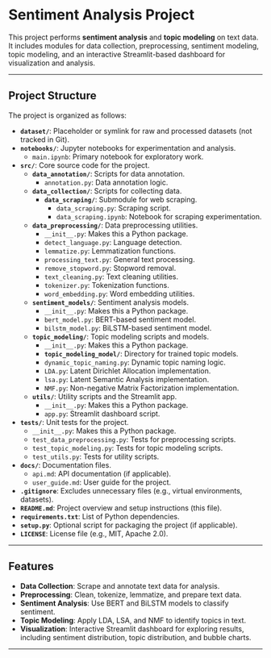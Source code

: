 # Sentiment Analysis Project

This project performs **sentiment analysis** and **topic modeling** on text data. It includes modules for data collection, preprocessing, sentiment modeling, topic modeling, and an interactive Streamlit-based dashboard for visualization and analysis.

---

## Project Structure

The project is organized as follows:

- **`dataset/`**: Placeholder or symlink for raw and processed datasets (not tracked in Git).
- **`notebooks/`**: Jupyter notebooks for experimentation and analysis.
  - `main.ipynb`: Primary notebook for exploratory work.
- **`src/`**: Core source code for the project.
  - **`data_annotation/`**: Scripts for data annotation.
    - `annotation.py`: Data annotation logic.
  - **`data_collection/`**: Scripts for collecting data.
    - **`data_scraping/`**: Submodule for web scraping.
      - `data_scraping.py`: Scraping script.
      - `data_scraping.ipynb`: Notebook for scraping experimentation.
  - **`data_preprocessing/`**: Data preprocessing utilities.
    - `__init__.py`: Makes this a Python package.
    - `detect_language.py`: Language detection.
    - `lemmatize.py`: Lemmatization functions.
    - `processing_text.py`: General text processing.
    - `remove_stopword.py`: Stopword removal.
    - `text_cleaning.py`: Text cleaning utilities.
    - `tokenizer.py`: Tokenization functions.
    - `word_embedding.py`: Word embedding utilities.
  - **`sentiment_models/`**: Sentiment analysis models.
    - `__init__.py`: Makes this a Python package.
    - `bert_model.py`: BERT-based sentiment model.
    - `bilstm_model.py`: BiLSTM-based sentiment model.
  - **`topic_modeling/`**: Topic modeling scripts and models.
    - `__init__.py`: Makes this a Python package.
    - **`topic_modeling_model/`**: Directory for trained topic models.
    - `dynamic_topic_naming.py`: Dynamic topic naming logic.
    - `LDA.py`: Latent Dirichlet Allocation implementation.
    - `lsa.py`: Latent Semantic Analysis implementation.
    - `NMF.py`: Non-negative Matrix Factorization implementation.
  - **`utils/`**: Utility scripts and the Streamlit app.
    - `__init__.py`: Makes this a Python package.
    - `app.py`: Streamlit dashboard script.
- **`tests/`**: Unit tests for the project.
  - `__init__.py`: Makes this a Python package.
  - `test_data_preprocessing.py`: Tests for preprocessing scripts.
  - `test_topic_modeling.py`: Tests for topic modeling scripts.
  - `test_utils.py`: Tests for utility scripts.
- **`docs/`**: Documentation files.
  - `api.md`: API documentation (if applicable).
  - `user_guide.md`: User guide for the project.
- **`.gitignore`**: Excludes unnecessary files (e.g., virtual environments, datasets).
- **`README.md`**: Project overview and setup instructions (this file).
- **`requirements.txt`**: List of Python dependencies.
- **`setup.py`**: Optional script for packaging the project (if applicable).
- **`LICENSE`**: License file (e.g., MIT, Apache 2.0).

---

## Features

- **Data Collection**: Scrape and annotate text data for analysis.
- **Preprocessing**: Clean, tokenize, lemmatize, and prepare text data.
- **Sentiment Analysis**: Use BERT and BiLSTM models to classify sentiment.
- **Topic Modeling**: Apply LDA, LSA, and NMF to identify topics in text.
- **Visualization**: Interactive Streamlit dashboard for exploring results, including sentiment distribution, topic distribution, and bubble charts.

---

